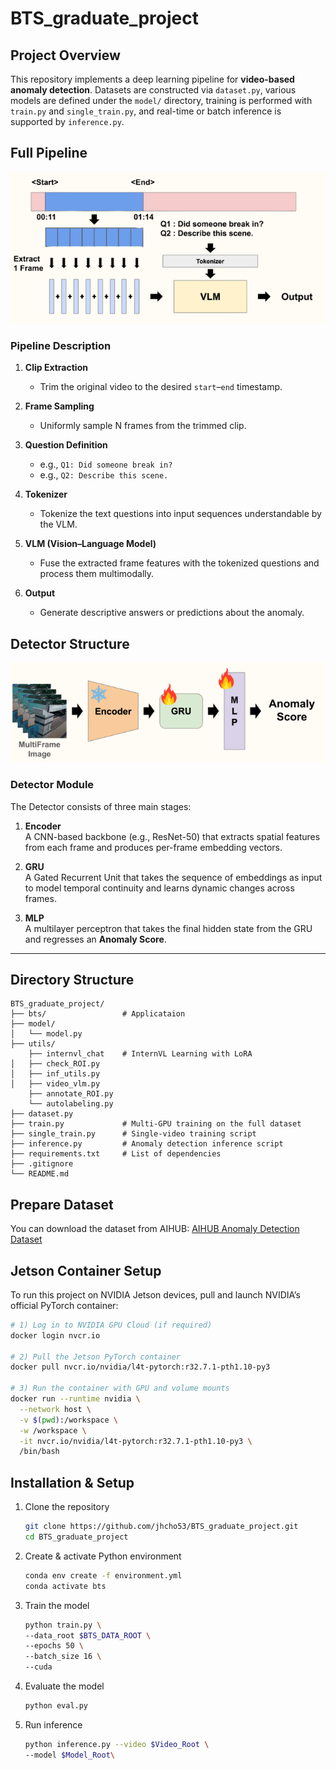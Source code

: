 # BTS_graduate_project

## Project Overview  
This repository implements a deep learning pipeline for **video-based anomaly detection**. Datasets are constructed via `dataset.py`, various models are defined under the `model/` directory, training is performed with `train.py` and `single_train.py`, and real-time or batch inference is supported by `inference.py`.

## Full Pipeline

![Pipeline Overview](img/Pipeline.png)

### Pipeline Description

1. **Clip Extraction**  
   - Trim the original video to the desired `start`–`end` timestamp.

2. **Frame Sampling**  
   - Uniformly sample N frames from the trimmed clip.

3. **Question Definition**  
   - e.g., `Q1: Did someone break in?`  
   - e.g., `Q2: Describe this scene.`

4. **Tokenizer**  
   - Tokenize the text questions into input sequences understandable by the VLM.

5. **VLM (Vision–Language Model)**  
   - Fuse the extracted frame features with the tokenized questions and process them multimodally.

6. **Output**  
   - Generate descriptive answers or predictions about the anomaly.

## Detector Structure

![Detector Architecture](img/Detector.png)

### Detector Module

The Detector consists of three main stages:

1. **Encoder**  
   A CNN-based backbone (e.g., ResNet-50) that extracts spatial features from each frame and produces per-frame embedding vectors.

2. **GRU**  
   A Gated Recurrent Unit that takes the sequence of embeddings as input to model temporal continuity and learns dynamic changes across frames.

3. **MLP**  
   A multilayer perceptron that takes the final hidden state from the GRU and regresses an **Anomaly Score**.

---
## Directory Structure

```plaintext
BTS_graduate_project/
├── bts/                 # Applicataion
├── model/
│   └── model.py
├── utils/
    ├── internvl_chat    # InternVL Learning with LoRA
│   ├── check_ROI.py
│   ├── inf_utils.py
│   ├── video_vlm.py
    ├── annotate_ROI.py
    └── autolabeling.py
├── dataset.py
├── train.py             # Multi-GPU training on the full dataset
├── single_train.py      # Single-video training script
├── inference.py         # Anomaly detection inference script
├── requirements.txt     # List of dependencies
├── .gitignore
└── README.md
```
## Prepare Dataset

You can download the dataset from AIHUB: [AIHUB Anomaly Detection Dataset](https://www.aihub.or.kr/aihubdata/data/view.do?currMenu=115&topMenu=100&dataSetSn=71850)

## Jetson Container Setup

To run this project on NVIDIA Jetson devices, pull and launch NVIDIA’s official PyTorch container:

```bash
# 1) Log in to NVIDIA GPU Cloud (if required)
docker login nvcr.io

# 2) Pull the Jetson PyTorch container
docker pull nvcr.io/nvidia/l4t-pytorch:r32.7.1-pth1.10-py3

# 3) Run the container with GPU and volume mounts
docker run --runtime nvidia \
  --network host \
  -v $(pwd):/workspace \
  -w /workspace \
  -it nvcr.io/nvidia/l4t-pytorch:r32.7.1-pth1.10-py3 \
  /bin/bash
```

## Installation & Setup

1. Clone the repository
   ```bash
   git clone https://github.com/jhcho53/BTS_graduate_project.git
   cd BTS_graduate_project

2. Create & activate Python environment  
   ```bash
   conda env create -f environment.yml
   conda activate bts

3. Train the model
   ```bash
   python train.py \
   --data_root $BTS_DATA_ROOT \
   --epochs 50 \
   --batch_size 16 \
   --cuda
4. Evaluate the model
   ```bash
   python eval.py
5. Run inference
   ```bash
   python inference.py --video $Video_Root \
   --model $Model_Root\
   
